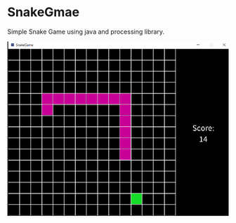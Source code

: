 # SnakeGmae
Simple Snake Game using java and processing library.

![alt text](https://github.com/yaserharba/SnakeGmae/blob/main/SnakeGameimage.png)
